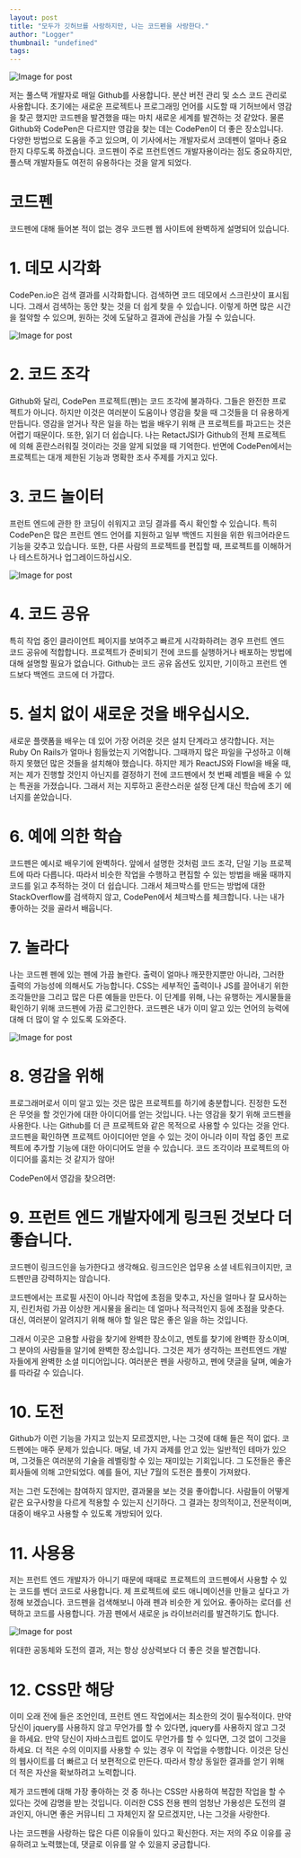 ```yaml
---
layout: post
title: "모두가 깃허브를 사랑하지만, 나는 코드펜을 사랑한다."
author: "Logger"
thumbnail: "undefined"
tags: 
---
```



![Image for post](https://miro.medium.com/max/2596/1*lQgTX0X_icUeod4kH1BHHw.png)

저는 풀스택 개발자로 매일 Github를 사용합니다. 분산 버전 관리 및 소스 코드 관리로 사용합니다. 초기에는 새로운 프로젝트나 프로그래밍 언어를 시도할 때 기허브에서 영감을 찾곤 했지만 코드펜을 발견했을 때는 마치 새로운 세계를 발견하는 것 같았다. 물론 Github와 CodePen은 다르지만 영감을 찾는 데는 CodePen이 더 좋은 장소입니다. 다양한 방법으로 도움을 주고 있으며, 이 기사에서는 개발자로서 코데펜이 얼마나 중요한지 다루도록 하겠습니다. 코드펜이 주로 프런트엔드 개발자용이라는 점도 중요하지만, 풀스택 개발자들도 여전히 유용하다는 것을 알게 되었다.

# 코드펜

코드펜에 대해 들어본 적이 없는 경우 코드펜 웹 사이트에 완벽하게 설명되어 있습니다.

# 1. 데모 시각화

CodePen.io은 검색 결과를 시각화합니다. 검색하면 코드 데모에서 스크린샷이 표시됩니다. 그래서 검색하는 동안 찾는 것을 더 쉽게 찾을 수 있습니다. 이렇게 하면 많은 시간을 절약할 수 있으며, 원하는 것에 도달하고 결과에 관심을 가질 수 있습니다.

![Image for post](https://miro.medium.com/max/2188/1*X5xBIJDke02C2P6VVDokAw.png)

# 2. 코드 조각

Github와 달리, CodePen 프로젝트(펜)는 코드 조각에 불과하다. 그들은 완전한 프로젝트가 아니다. 하지만 이것은 여러분이 도움이나 영감을 찾을 때 그것들을 더 유용하게 만듭니다. 영감을 얻거나 작은 일을 하는 법을 배우기 위해 큰 프로젝트를 파고드는 것은 어렵기 때문이다. 또한, 읽기 더 쉽습니다. 나는 RetactJSI가 Github의 전체 프로젝트에 의해 혼란스러워질 것이라는 것을 알게 되었을 때 기억한다. 반면에 CodePen에서는 프로젝트는 대개 제한된 기능과 명확한 조사 주제를 가지고 있다.

# 3. 코드 놀이터

프런트 엔드에 관한 한 코딩이 쉬워지고 코딩 결과를 즉시 확인할 수 있습니다. 특히 CodePen은 많은 프런트 엔드 언어를 지원하고 일부 백엔드 지원을 위한 워크어라운드 기능을 갖추고 있습니다. 또한, 다른 사람의 프로젝트를 편집할 때, 프로젝트를 이해하거나 테스트하거나 업그레이드하십시오.

![Image for post](https://miro.medium.com/max/2596/1*lQgTX0X_icUeod4kH1BHHw.png)

# 4. 코드 공유

특히 작업 중인 클라이언트 페이지를 보여주고 빠르게 시각화하려는 경우 프런트 엔드 코드 공유에 적합합니다. 프로젝트가 준비되기 전에 코드를 실행하거나 배포하는 방법에 대해 설명할 필요가 없습니다. Github는 코드 공유 옵션도 있지만, 기이하고 프런트 엔드보다 백엔드 코드에 더 가깝다.

# 5. 설치 없이 새로운 것을 배우십시오.

새로운 플랫폼을 배우는 데 있어 가장 어려운 것은 설치 단계라고 생각합니다. 저는 Ruby On Rails가 얼마나 힘들었는지 기억합니다. 그때까지 많은 파일을 구성하고 이해하지 못했던 많은 것들을 설치해야 했습니다. 하지만 제가 ReactJS와 Flowl을 배울 때, 저는 제가 진행할 것인지 아닌지를 결정하기 전에 코드펜에서 첫 번째 레벨을 배울 수 있는 특권을 가졌습니다. 그래서 저는 지루하고 혼란스러운 설정 단계 대신 학습에 초기 에너지를 쏟았습니다.

# 6. 예에 의한 학습

코드펜은 예시로 배우기에 완벽하다. 앞에서 설명한 것처럼 코드 조각, 단일 기능 프로젝트에 따라 다릅니다. 따라서 비슷한 작업을 수행하고 편집할 수 있는 방법을 배울 때까지 코드를 읽고 추적하는 것이 더 쉽습니다. 그래서 체크박스를 만드는 방법에 대한 StackOverflow를 검색하지 않고, CodePen에서 체크박스를 체크합니다. 나는 내가 좋아하는 것을 골라서 배웁니다.

# 7. 놀라다

나는 코드펜 펜에 있는 펜에 가끔 놀란다. 출력이 얼마나 깨끗한지뿐만 아니라, 그러한 출력의 가능성에 의해서도 가능합니다. CSS는 세부적인 출력이나 JS를 끌어내기 위한 조각들만을 그리고 많은 다른 예들을 만든다. 이 단계를 위해, 나는 유행하는 게시물들을 확인하기 위해 코드펜에 가끔 로그인한다. 코드펜은 내가 이미 알고 있는 언어의 능력에 대해 더 많이 알 수 있도록 도와준다.

![Image for post](https://miro.medium.com/max/2596/1*YfvQ2phNyGl322c4REhP6Q.png)

# 8. 영감을 위해

프로그래머로서 이미 알고 있는 것은 많은 프로젝트를 하기에 충분합니다. 진정한 도전은 무엇을 할 것인가에 대한 아이디어를 얻는 것입니다. 나는 영감을 찾기 위해 코드펜을 사용한다. 나는 Github를 더 큰 프로젝트와 같은 목적으로 사용할 수 있다는 것을 안다. 코드펜을 확인하면 프로젝트 아이디어만 얻을 수 있는 것이 아니라 이미 작업 중인 프로젝트에 추가할 기능에 대한 아이디어도 얻을 수 있습니다. 코드 조각이라 프로젝트의 아이디어를 훔치는 것 같지가 않아!

CodePen에서 영감을 찾으려면:

# 9. 프런트 엔드 개발자에게 링크된 것보다 더 좋습니다.

코드펜이 링크드인을 능가한다고 생각해요. 링크드인은 업무용 소셜 네트워크이지만, 코드펜만큼 강력하지는 않습니다.

코드펜에서는 프로필 사진이 아니라 작업에 초점을 맞추고, 자신을 얼마나 잘 묘사하는지, 린킨처럼 가끔 이상한 게시물을 올리는 데 얼마나 적극적인지 등에 초점을 맞춘다. 대신, 여러분이 알려지기 위해 해야 할 일은 많은 좋은 일을 하는 것입니다.

그래서 이곳은 고용할 사람을 찾기에 완벽한 장소이고, 멘토를 찾기에 완벽한 장소이며, 그 분야의 사람들을 알기에 완벽한 장소입니다. 그것은 제가 생각하는 프런트엔드 개발자들에게 완벽한 소셜 미디어입니다. 여러분은 펜을 사랑하고, 펜에 댓글을 달며, 예술가를 따라갈 수 있습니다.

# 10. 도전

Github가 이런 기능을 가지고 있는지 모르겠지만, 나는 그것에 대해 들은 적이 없다. 코드펜에는 매주 문제가 있습니다. 매달, 네 가지 과제를 안고 있는 일반적인 테마가 있으며, 그것들은 여러분의 기술을 레벨링할 수 있는 재미있는 기회입니다. 그 도전들은 좋은 회사들에 의해 고안되었다. 예를 들어, 지난 7월의 도전은 플룻이 가져왔다.

저는 그런 도전에는 참여하지 않지만, 결과물을 보는 것을 좋아합니다. 사람들이 어떻게 같은 요구사항을 다르게 적용할 수 있는지 신기하다. 그 결과는 창의적이고, 전문적이며, 대중이 배우고 사용할 수 있도록 개방되어 있다.

# 11. 사용용

저는 프런트 엔드 개발자가 아니기 때문에 때때로 프로젝트의 코드펜에서 사용할 수 있는 코드를 벤더 코드로 사용합니다. 제 프로젝트에 로드 애니메이션을 만들고 싶다고 가정해 보겠습니다. 코드펜을 검색해보니 아래 펜과 비슷한 게 있어요. 좋아하는 로더를 선택하고 코드를 사용합니다. 가끔 펜에서 새로운 js 라이브러리를 발견하기도 합니다.

![Image for post](https://miro.medium.com/max/2590/1*1EfLSQAMIVodKjXBErGfhw.png)

위대한 공동체와 도전의 결과, 저는 항상 상상력보다 더 좋은 것을 발견합니다.

# 12. CSS만 해당

이미 오래 전에 들은 조언인데, 프런트 엔드 작업에서는 최소한의 것이 필수적이다. 만약 당신이 jquery를 사용하지 않고 무언가를 할 수 있다면, jquery를 사용하지 않고 그것을 하세요. 만약 당신이 자바스크립트 없이도 무언가를 할 수 있다면, 그것 없이 그것을 하세요. 더 적은 수의 이미지를 사용할 수 있는 경우 이 작업을 수행합니다. 이것은 당신의 웹사이트를 더 빠르고 더 보편적으로 만든다. 따라서 항상 동일한 결과를 얻기 위해 더 적은 자산을 확보하려고 노력합니다.

제가 코드펜에 대해 가장 좋아하는 것 중 하나는 CSS만 사용하여 복잡한 작업을 할 수 있다는 것에 감명을 받는 것입니다. 이러한 CSS 전용 펜의 엄청난 가용성은 도전의 결과인지, 아니면 좋은 커뮤니티 그 자체인지 잘 모르겠지만, 나는 그것을 사랑한다.

나는 코드펜을 사랑하는 많은 다른 이유들이 있다고 확신한다. 저는 저의 주요 이유를 공유하려고 노력했는데, 댓글로 이유를 알 수 있을지 궁금합니다.